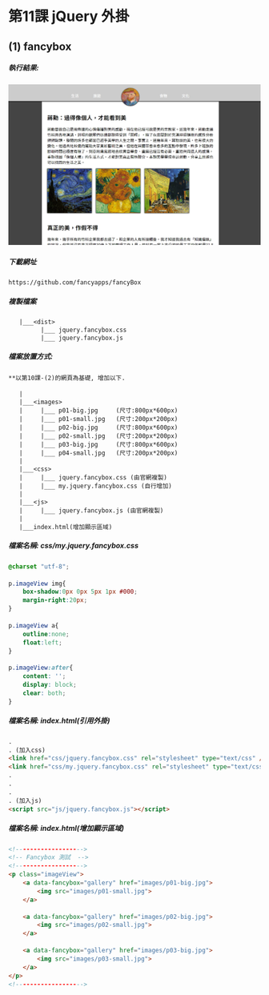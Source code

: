 # 第11課 jQuery 外掛


## (1) fancybox


##### 執行結果:
![GitHub Logo](/imgs/results11-1.jpg)


##### 下載網址
```
https://github.com/fancyapps/fancyBox
```



##### 複製檔案
```
   |___<dist>
         |___ jquery.fancybox.css
         |___ jquery.fancybox.js
```



##### 檔案放置方式:
```
**以第10課-(2)的網頁為基礎, 增加以下.

   | 
   |___<images>
   |     |___ p01-big.jpg     (尺寸:800px*600px)
   |     |___ p01-small.jpg   (尺寸:200px*200px)
   |     |___ p02-big.jpg     (尺寸:800px*600px)
   |     |___ p02-small.jpg   (尺寸:200px*200px)
   |     |___ p03-big.jpg     (尺寸:800px*600px)
   |     |___ p04-small.jpg   (尺寸:200px*200px)   
   |     
   |___<css>
   |     |___ jquery.fancybox.css (由官網複製)
   |     |___ my.jquery.fancybox.css (自行增加) 
   |
   |___<js>
   |     |___ jquery.fancybox.js (由官網複製)     
   |
   |___index.html(增加顯示區域)  
```



##### 檔案名稱: css/my.jquery.fancybox.css
```css
@charset "utf-8";

p.imageView img{
    box-shadow:0px 0px 5px 1px #000;
    margin-right:20px;
}

p.imageView a{
    outline:none;
    float:left;
}

p.imageView:after{
    content: '';
    display: block;
    clear: both;
}
```



##### 檔案名稱: index.html(引用外掛)  
```html
.
. (加入css)
<link href="css/jquery.fancybox.css" rel="stylesheet" type="text/css" />
<link href="css/my.jquery.fancybox.css" rel="stylesheet" type="text/css" />
.
.
.
. (加入js)
<script src="js/jquery.fancybox.js"></script> 
```



##### 檔案名稱: index.html(增加顯示區域)  
```html
<!------------------->
<!-- Fancybox 測試  -->
<!-------------------> 
<p class="imageView">
    <a data-fancybox="gallery" href="images/p01-big.jpg">
        <img src="images/p01-small.jpg">
    </a>
                
    <a data-fancybox="gallery" href="images/p02-big.jpg">
        <img src="images/p02-small.jpg">
    </a> 
                
    <a data-fancybox="gallery" href="images/p03-big.jpg">
        <img src="images/p03-small.jpg">
    </a>                     
</p>
<!-------------------> 
```

